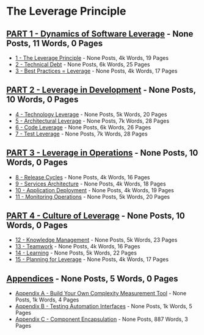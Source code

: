 # The Leverage Principle


## [PART 1 - Dynamics of Software Leverage](/leverage/Part1.md) - None Posts, 11 Words, 0 Pages
* [1 - The Leverage Principle](/leverage/01.md) - None Posts, 4k Words, 19 Pages
* [2 - Technical Debt](/leverage/02.md) - None Posts, 6k Words, 25 Pages
* [3 - Best Practices = Leverage](/leverage/03.md) - None Posts, 4k Words, 17 Pages

## [PART 2 - Leverage in Development](/leverage/Part2.md) - None Posts, 10 Words, 0 Pages
* [4 - Technology Leverage](/leverage/04.md) - None Posts, 5k Words, 20 Pages
* [5 - Architectural Leverage](/leverage/05.md) - None Posts, 7k Words, 28 Pages
* [6 - Code Leverage](/leverage/06.md) - None Posts, 6k Words, 26 Pages
* [7 - Test Leverage](/leverage/07.md) - None Posts, 7k Words, 28 Pages

## [PART 3 - Leverage in Operations](/leverage/Part3.md) - None Posts, 10 Words, 0 Pages
* [8 - Release Cycles](/leverage/08.md) - None Posts, 4k Words, 16 Pages
* [9 - Services Architecture](/leverage/09.md) - None Posts, 4k Words, 18 Pages
* [10 - Application Deployment](/leverage/10.md) - None Posts, 4k Words, 19 Pages
* [11 - Monitoring Operations](/leverage/11.md) - None Posts, 5k Words, 20 Pages

## [PART 4 - Culture of Leverage](/leverage/Part4.md) - None Posts, 10 Words, 0 Pages
* [12 - Knowledge Management](/leverage/12.md) - None Posts, 5k Words, 23 Pages
* [13 - Teamwork](/leverage/13.md) - None Posts, 4k Words, 16 Pages
* [14 - Learning](/leverage/14.md) - None Posts, 5k Words, 22 Pages
* [15 - Planning for Leverage](/leverage/15.md) - None Posts, 4k Words, 17 Pages

## [Appendices](/leverage/Part5.md) - None Posts, 5 Words, 0 Pages
* [Appendix A - Build Your Own Complexity Measurement Tool](/leverage/16.md) - None Posts, 1k Words, 4 Pages
* [Appendix B - Testing Automation Interfaces](/leverage/17.md) - None Posts, 1k Words, 5 Pages
* [Appendix C - Component Encapsulation](/leverage/18.md) - None Posts, 887 Words, 3 Pages
